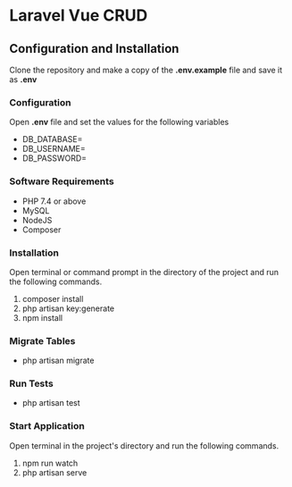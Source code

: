 # Laravel Vue CRUD

## Configuration and Installation

Clone the repository and make a copy of the **.env.example** file and save it as **.env**

### Configuration

Open **.env** file  and set the values for the following variables

- DB_DATABASE=
- DB_USERNAME=
- DB_PASSWORD=

### Software Requirements

- PHP 7.4 or above
- MySQL
- NodeJS
- Composer

### Installation

Open terminal or command prompt in the directory of the project and run the following commands.

1. composer install
2. php artisan key:generate
3. npm install

### Migrate Tables

- php artisan migrate

### Run Tests

- php artisan test

### Start Application

Open terminal in the project's directory and run the following commands.

1. npm run watch
2. php artisan serve
